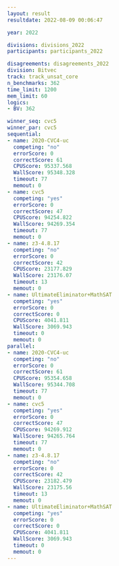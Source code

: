 ```yaml
---
layout: result
resultdate: 2022-08-09 00:06:47

year: 2022

divisions: divisions_2022
participants: participants_2022

disagreements: disagreements_2022
division: Bitvec
track: track_unsat_core
n_benchmarks: 362
time_limit: 1200
mem_limit: 60
logics:
- BV: 362

winner_seq: cvc5
winner_par: cvc5
sequential:
- name: 2020-CVC4-uc
  competing: "no"
  errorScore: 0
  correctScore: 61
  CPUScore: 95337.568
  WallScore: 95348.328
  timeout: 77
  memout: 0
- name: cvc5
  competing: "yes"
  errorScore: 0
  correctScore: 47
  CPUScore: 94254.822
  WallScore: 94269.354
  timeout: 77
  memout: 0
- name: z3-4.8.17
  competing: "no"
  errorScore: 0
  correctScore: 42
  CPUScore: 23177.829
  WallScore: 23176.07
  timeout: 13
  memout: 0
- name: UltimateEliminator+MathSAT
  competing: "yes"
  errorScore: 0
  correctScore: 0
  CPUScore: 4041.811
  WallScore: 3069.943
  timeout: 0
  memout: 0
parallel:
- name: 2020-CVC4-uc
  competing: "no"
  errorScore: 0
  correctScore: 61
  CPUScore: 95354.658
  WallScore: 95344.708
  timeout: 77
  memout: 0
- name: cvc5
  competing: "yes"
  errorScore: 0
  correctScore: 47
  CPUScore: 94269.912
  WallScore: 94265.764
  timeout: 77
  memout: 0
- name: z3-4.8.17
  competing: "no"
  errorScore: 0
  correctScore: 42
  CPUScore: 23182.479
  WallScore: 23175.56
  timeout: 13
  memout: 0
- name: UltimateEliminator+MathSAT
  competing: "yes"
  errorScore: 0
  correctScore: 0
  CPUScore: 4041.811
  WallScore: 3069.943
  timeout: 0
  memout: 0
---
```


